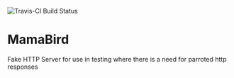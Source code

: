 ![Travis-CI Build Status](https://travis-ci.org/robertruetz/MamaBird.svg?branch=master)
# MamaBird
Fake HTTP Server for use in testing where there is a need for parroted http responses
